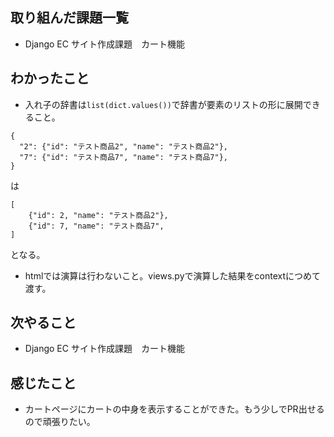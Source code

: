 ## 取り組んだ課題一覧 
- Django EC サイト作成課題　カート機能
## わかったこと
- 入れ子の辞書は`list(dict.values())`で辞書が要素のリストの形に展開できること。
```
{
  "2": {"id": "テスト商品2", "name": "テスト商品2"},
  "7": {"id": "テスト商品7", "name": "テスト商品7"},
}
```
は
```
[
    {"id": 2, "name": "テスト商品2"},
    {"id": 7, "name": "テスト商品7",
]
```
となる。
- htmlでは演算は行わないこと。views.pyで演算した結果をcontextにつめて渡す。
## 次やること  
- Django EC サイト作成課題　カート機能
## 感じたこと 
- カートページにカートの中身を表示することができた。もう少しでPR出せるので頑張りたい。